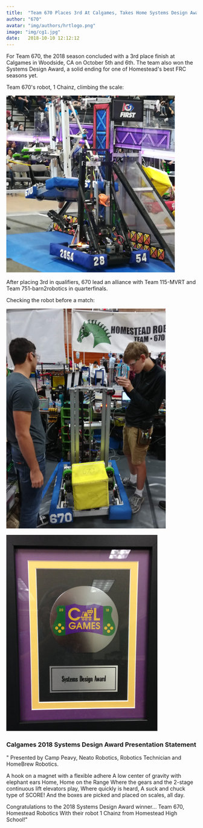 ```yaml
---
title:  "Team 670 Places 3rd At Calgames, Takes Home Systems Design Award"
author: "670"
avatar: "img/authors/hrtlogo.png"
image: "img/cg1.jpg"
date:   2018-10-10 12:12:12
---
```


For Team 670, the 2018 season concluded with a 3rd place finish at Calgames in Woodside, CA on October 5th and 6th.
The team also won the Systems Design Award, a solid ending for one of Homestead's best FRC seasons yet.


Team 670's robot, 1 Chainz, climbing the scale:


![Pulling off a nice climb in the endgame](https://github.com/team670updates/team670updates.github.io/blob/master/img/calgames1_18.PNG)


After placing 3rd in qualifiers, 670 lead an alliance with Team 115-MVRT and Team 751-barn2robotics in quarterfinals. 


Checking the robot before a match:


![Ben and Nick working in the pit before a match](https://github.com/team670updates/team670updates.github.io/blob/master/img/cgpit1.PNG)



![The Systems Design Award](https://github.com/team670updates/team670updates.github.io/blob/master/img/systemdesign2018.PNG)



### Calgames 2018 Systems Design Award Presentation Statement

" Presented by Camp Peavy, Neato Robotics, Robotics Technician and HomeBrew Robotics.

A hook on a magnet with a flexible adhere
A low center of gravity with elephant ears
Home, Home on the Range
Where the gears and the 2-stage continuous lift elevators play,
Where quickly is heard, 
A suck and chuck type of SCORE!
And the boxes are picked and placed on scales, all day.

Congratulations to the 2018 Systems Design Award winner… 
Team 670, Homestead Robotics With their robot 1 Chainz from Homestead High School!"
